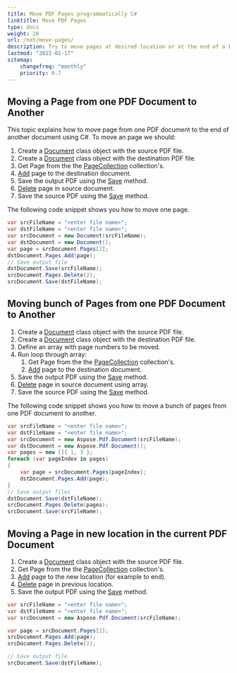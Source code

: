 ```yaml
---
title: Move PDF Pages programmatically C#
linktitle: Move PDF Pages
type: docs
weight: 20
url: /net/move-pages/
description: Try to move pages at desired location or at the end of a PDF file using Aspose.PDF for .NET.
lastmod: "2022-02-17"
sitemap:
    changefreq: "monthly"
    priority: 0.7
---
```

<script type="application/ld+json">
{
    "@context": "https://schema.org",
    "@type": "TechArticle",
    "headline": "Move PDF Pages programmatically C#",
    "alternativeHeadline": "How to move PDF Pages with .NET",
    "author": {
        "@type": "Person",
        "name":"Anastasiia Holub",
        "givenName": "Anastasiia",
        "familyName": "Holub",
        "url":"https://www.linkedin.com/in/anastasiia-holub-750430225/"
    },
    "genre": "pdf document generation",
    "keywords": "pdf, c#, move pdf page",
    "wordcount": "302",
    "proficiencyLevel":"Beginner",
    "publisher": {
        "@type": "Organization",
        "name": "Aspose.PDF Doc Team",
        "url": "https://products.aspose.com/pdf",
        "logo": "https://www.aspose.cloud/templates/aspose/img/products/pdf/aspose_pdf-for-net.svg",
        "alternateName": "Aspose",
        "sameAs": [
            "https://facebook.com/aspose.pdf/",
            "https://twitter.com/asposepdf",
            "https://www.youtube.com/channel/UCmV9sEg_QWYPi6BJJs7ELOg/featured",
            "https://www.linkedin.com/company/aspose",
            "https://stackoverflow.com/questions/tagged/aspose",
            "https://aspose.quora.com/",
            "https://aspose.github.io/"
        ],
        "contactPoint": [
            {
                "@type": "ContactPoint",
                "telephone": "+1 903 306 1676",
                "contactType": "sales",
                "areaServed": "US",
                "availableLanguage": "en"
            },
            {
                "@type": "ContactPoint",
                "telephone": "+44 141 628 8900",
                "contactType": "sales",
                "areaServed": "GB",
                "availableLanguage": "en"
            },
            {
                "@type": "ContactPoint",
                "telephone": "+61 2 8006 6987",
                "contactType": "sales",
                "areaServed": "AU",
                "availableLanguage": "en"
            }
        ]
    },
    "url": "/net/move-pages/",
    "mainEntityOfPage": {
        "@type": "WebPage",
        "@id": "/net/move-pages/"
    },
    "dateModified": "2022-02-04",
    "description": "Try to move pages at desired location or at the end of a PDF file using Aspose.PDF for .NET."
}
</script>

## Moving a Page from one PDF Document to Another

This topic explains how to move page from one PDF document to the end of another document using C#.
To move an page we should:

1. Create a [Document](https://reference.aspose.com/pdf/net/aspose.pdf/document) class object with the source PDF file.
1. Create a [Document](https://reference.aspose.com/pdf/net/aspose.pdf/document) class object with the destination PDF file.
1. Get Page from the the [PageCollection](https://reference.aspose.com/pdf/net/aspose.pdf/pagecollection) collection's.
1. [Add](https://reference.aspose.com/pdf/net/aspose.pdf.pagecollection/add/methods/1) page to the destination document.
1. Save the output PDF using the [Save](https://reference.aspose.com/pdf/net/aspose.pdf.document/save/methods/4) method.
1. [Delete](https://reference.aspose.com/pdf/net/aspose.pdf.pagecollection/delete/methods/1) page in source document.
1. Save the source PDF using the [Save](https://reference.aspose.com/pdf/net/aspose.pdf.document/save/methods/4) method.

The following code snippet shows you how to move one page.

```csharp
var srcFileName = "<enter file name>";
var dstFileName = "<enter file name>";
var srcDocument = new Document(srcFileName);
var dstDocument = new Document();
var page = srcDocument.Pages[2];
dstDocument.Pages.Add(page);
// Save output file
dstDocument.Save(srcFileName);
srcDocument.Pages.Delete(2);
srcDocument.Save(dstFileName);
```

## Moving bunch of Pages from one PDF Document to Another

1. Create a [Document](https://reference.aspose.com/pdf/net/aspose.pdf/document) class object with the source PDF file.
1. Create a [Document](https://reference.aspose.com/pdf/net/aspose.pdf/document) class object with the destination PDF file.
1. Define an array with page numbers to be moved.
1. Run loop through array:
    1. Get Page from the the [PageCollection](https://reference.aspose.com/pdf/net/aspose.pdf/pagecollection) collection's.
    1. [Add](https://reference.aspose.com/pdf/net/aspose.pdf.pagecollection/add/methods/1) page to the destination document.
1. Save the output PDF using the [Save](https://reference.aspose.com/pdf/net/aspose.pdf.document/save/methods/4) method.
1. [Delete](https://reference.aspose.com/pdf/net/aspose.pdf.pagecollection/delete/methods/2) page in source document using array.
1. Save the source PDF using the [Save](https://reference.aspose.com/pdf/net/aspose.pdf.document/save/methods/4) method.

The following code snippet shows you how to move a bunch of pages from one PDF document to another.

```csharp
var srcFileName = "<enter file name>";
var dstFileName = "<enter file name>";
var srcDocument = new Aspose.Pdf.Document(srcFileName);
var dstDocument = new Aspose.Pdf.Document();
var pages = new []{ 1, 3 };
foreach (var pageIndex in pages)
{
    var page = srcDocument.Pages[pageIndex];
    dstDocument.Pages.Add(page);
}                       
// Save output files
dstDocument.Save(dstFileName);
srcDocument.Pages.Delete(pages);
srcDocument.Save(srcFileName);
```

## Moving a Page in new location in the current PDF Document

1. Create a [Document](https://reference.aspose.com/pdf/net/aspose.pdf/document) class object with the source PDF file.
1. Get Page from the the [PageCollection](https://reference.aspose.com/pdf/net/aspose.pdf/pagecollection) collection's.
1. [Add](https://reference.aspose.com/pdf/net/aspose.pdf.pagecollection/add/methods/1) page to the new location (for example to end).
1. [Delete](https://reference.aspose.com/pdf/net/aspose.pdf.pagecollection/delete/methods/1) page in previous location.
1. Save the output PDF using the [Save](https://reference.aspose.com/pdf/net/aspose.pdf.document/save/methods/4) method.

```csharp
var srcFileName = "<enter file name>";
var dstFileName = "<enter file name>";
var srcDocument = new Aspose.Pdf.Document(srcFileName);

var page = srcDocument.Pages[2];
srcDocument.Pages.Add(page);
srcDocument.Pages.Delete(2);          

// Save output file
srcDocument.Save(dstFileName);
```

<script type="application/ld+json">
{
    "@context": "http://schema.org",
    "@type": "SoftwareApplication",
    "name": "Aspose.PDF for .NET Library",
    "image": "https://www.aspose.cloud/templates/aspose/img/products/pdf/aspose_pdf-for-net.svg",
    "url": "https://www.aspose.com/",
    "publisher": {
        "@type": "Organization",
        "name": "Aspose.PDF",
        "url": "https://products.aspose.com/pdf",
        "logo": "https://www.aspose.cloud/templates/aspose/img/products/pdf/aspose_pdf-for-net.svg",
        "alternateName": "Aspose",
        "sameAs": [
            "https://facebook.com/aspose.pdf/",
            "https://twitter.com/asposepdf",
            "https://www.youtube.com/channel/UCmV9sEg_QWYPi6BJJs7ELOg/featured",
            "https://www.linkedin.com/company/aspose",
            "https://stackoverflow.com/questions/tagged/aspose",
            "https://aspose.quora.com/",
            "https://aspose.github.io/"
        ],
        "contactPoint": [
            {
                "@type": "ContactPoint",
                "telephone": "+1 903 306 1676",
                "contactType": "sales",
                "areaServed": "US",
                "availableLanguage": "en"
            },
            {
                "@type": "ContactPoint",
                "telephone": "+44 141 628 8900",
                "contactType": "sales",
                "areaServed": "GB",
                "availableLanguage": "en"
            },
            {
                "@type": "ContactPoint",
                "telephone": "+61 2 8006 6987",
                "contactType": "sales",
                "areaServed": "AU",
                "availableLanguage": "en"
            }
        ]
    },
    "offers": {
        "@type": "Offer",
        "price": "1199",
        "priceCurrency": "USD"
    },
    "applicationCategory": "PDF Manipulation Library for .NET",
    "downloadUrl": "https://www.nuget.org/packages/Aspose.PDF/",
    "operatingSystem": "Windows, MacOS, Linux",
    "screenshot": "https://docs.aspose.com/pdf/net/create-pdf-document/screenshot.png",
    "softwareVersion": "2022.1",
    "aggregateRating": {
        "@type": "AggregateRating",
        "ratingValue": "5",
        "ratingCount": "16"
    }
}
</script>

